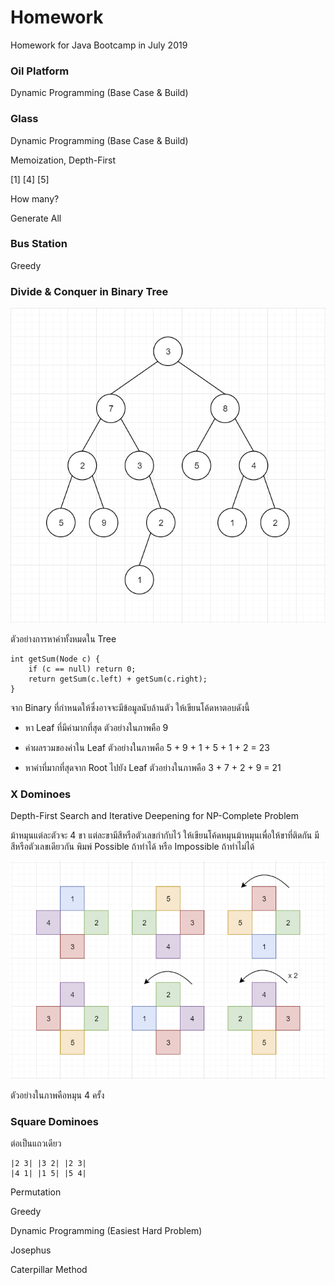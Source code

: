 # Homework
Homework for Java Bootcamp in July 2019

### Oil Platform
Dynamic Programming (Base Case & Build)

### Glass
Dynamic Programming (Base Case & Build)

Memoization, Depth-First

[1] [4] [5]

How many?

Generate All

### Bus Station
Greedy


### Divide & Conquer in Binary Tree

![](binary-tree.png)

ตัวอย่างการหาค่าทั้งหมดใน Tree
```
int getSum(Node c) {
	if (c == null) return 0;
	return getSum(c.left) + getSum(c.right);
}
```

จาก Binary ที่กำหนดให้ซึ่งอาจจะมีข้อมูลนับล้านตัว 
ให้เขียนโค้ดหาตอบดังนี้

- หา Leaf ที่มีค่ามากที่สุด ตัวอย่างในภาพคือ 9

- ค่าผลรวมของค่าใน Leaf ตัวอย่างในภาพคือ 5 + 9 + 1 + 5 + 1 + 2 = 23

- หาค่าที่มากที่สุดจาก Root ไปยัง Leaf ตัวอย่างในภาพคือ 3 + 7 + 2 + 9 = 21

### X Dominoes
Depth-First Search and Iterative Deepening for NP-Complete Problem

ม้าหมุนแต่ละตัวจะ 4 ขา แต่ละขามีสีหรือตัวเลขกำกับไว้ ให้เขียนโค้ดหมุนม้าหมุนเพื่อให้ขาที่ติดกัน มีสีหรือตัวเลขเดียวกัน พิมพ์ Possible ถ้าทำได้ หรือ Impossible ถ้าทำไม่ได้

![](rotation.png)

ตัวอย่างในภาพคือหมุน 4 ครั้ง

### Square Dominoes

ต่อเป็นแถวเดียว

```
|2 3| |3 2| |2 3|
|4 1| |1 5| |5 4|
```

Permutation

Greedy

Dynamic Programming (Easiest Hard Problem)

Josephus

Caterpillar Method


